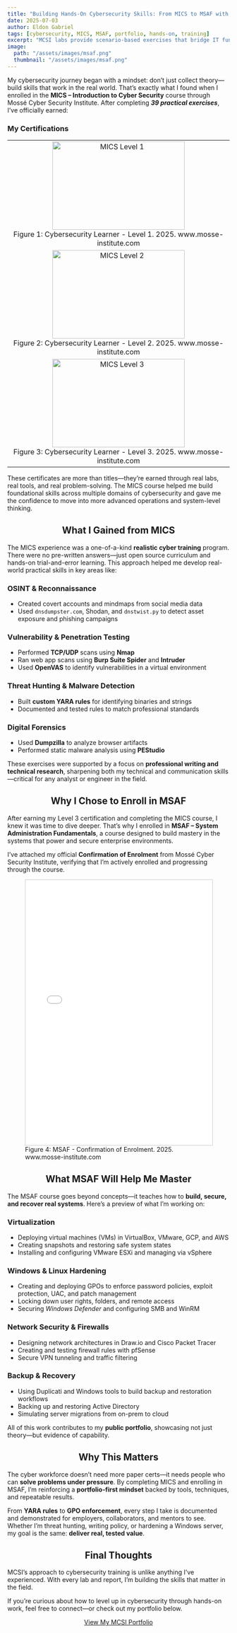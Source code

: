 ```yaml
---
title: "Building Hands-On Cybersecurity Skills: From MICS to MSAF with MCSI"
date: 2025-07-03
author: Eldon Gabriel
tags: [cybersecurity, MICS, MSAF, portfolio, hands-on, training]
excerpt: "MCSI labs provide scenario-based exercises that bridge IT fundamentals with advanced cybersecurity practices, building a portfolio of applied skills."
image:
  path: "/assets/images/msaf.png"
  thumbnail: "/assets/images/msaf.png"
--- 
```

My cybersecurity journey began with a mindset: don’t just collect theory—build skills that work in the real world.
That’s exactly what I found when I enrolled in the **MICS – Introduction to Cyber Security** course through Mossé Cyber Security Institute. After completing **_39 practical exercises_**, I’ve officially earned:

### My Certifications

<table>
  <tbody>
    <tr>
      <td style="text-align:center;">
        <img src="{{ '/assets/certifications/level1.png' | relative_url }}" alt="MICS Level 1" style="width:300px; height:200px;"><br>
        Figure 1: Cybersecurity Learner - Level 1.  2025. www.mosse-institute.com
      </td>
    </tr>
    <tr>
      <td style="text-align:center;">
        <img src="{{ '/assets/certifications/level2.png' | relative_url }}" alt="MICS Level 2" style="width:300px; height:200px;"><br>
        Figure 2: Cybersecurity Learner - Level 2.  2025. www.mosse-institute.com
      </td>
    </tr>
    <tr>
      <td style="text-align:center;">
        <img src="{{ '/assets/certifications/level3.png' | relative_url }}" alt="MICS Level 3" style="width:300px; height:200px;"><br>
        Figure 3: Cybersecurity Learner - Level 3.  2025. www.mosse-institute.com
      </td>
    </tr>
  </tbody>
</table>

These certificates are more than titles—they’re earned through real labs, real tools, and real problem-solving. The MICS course helped me build foundational skills across multiple domains of cybersecurity and gave me the confidence to move into more advanced operations and system-level thinking.

<center><h2>What I Gained from MICS</h2></center>

The MICS experience was a one-of-a-kind **realistic cyber training** program. There were no pre-written answers—just open source curriculum and hands-on trial-and-error learning. This approach helped me develop real-world practical skills in key areas like:

### OSINT & Reconnaissance
- Created covert accounts and mindmaps from social media data  
- Used `dnsdumpster.com`, Shodan, and `dnstwist.py` to detect asset exposure and phishing campaigns  

### Vulnerability & Penetration Testing
- Performed **TCP/UDP** scans using **Nmap**  
- Ran web app scans using **Burp Suite Spider** and **Intruder**  
- Used **OpenVAS** to identify vulnerabilities in a virtual environment  

### Threat Hunting & Malware Detection
- Built **custom YARA rules** for identifying binaries and strings  
- Documented and tested rules to match professional standards  

### Digital Forensics
- Used **Dumpzilla** to analyze browser artifacts  
- Performed static malware analysis using **PEStudio** 

These exercises were supported by a focus on **professional writing and technical research**, sharpening both my technical and communication skills—critical for any analyst or engineer in the field.

<center><h2>Why I Chose to Enroll in MSAF</h2></center>

After earning my Level 3 certification and completing the MICS course, I knew it was time to dive deeper. That’s why I enrolled in **MSAF – System Administration Fundamentals**, a course designed to build mastery in the systems that power and secure enterprise environments.

I’ve attached my official **Confirmation of Enrolment** from Mossé Cyber Security Institute, verifying that I’m actively enrolled and progressing through the course.

<figure>
  <iframe src="{{ '/assets/certifications/msaf-confirmation-of-enrolment.pdf' | relative_url }}" 
          width="100%" 
          height="600px" 
          style="border:1px solid #ccc;">
  </iframe>
  <figcaption>Figure 4: MSAF - Confirmation of Enrolment. 2025. www.mosse-institute.com</figcaption>
</figure>

<center><h2>What MSAF Will Help Me Master</h2></center>

The MSAF course goes beyond concepts—it teaches how to **build, secure, and recover real systems**. Here’s a preview of what I’m working on:

### Virtualization
- Deploying virtual machines (VMs) in VirtualBox, VMware, GCP, and AWS  
- Creating snapshots and restoring safe system states  
- Installing and configuring VMware ESXi and managing via vSphere  

### Windows & Linux Hardening
- Creating and deploying GPOs to enforce password policies, exploit protection, UAC, and patch management  
- Locking down user rights, folders, and remote access  
- Securing _Windows Defender_ and configuring SMB and WinRM  

### Network Security & Firewalls
- Designing network architectures in Draw.io and Cisco Packet Tracer  
- Creating and testing firewall rules with pfSense  
- Secure VPN tunneling and traffic filtering  

### Backup & Recovery
- Using Duplicati and Windows tools to build backup and restoration workflows  
- Backing up and restoring Active Directory  
- Simulating server migrations from on-prem to cloud  

All of this work contributes to my **public portfolio**, showcasing not just theory—but evidence of capability.

<center><h2>Why This Matters</h2></center>

The cyber workforce doesn’t need more paper certs—it needs people who can **solve problems under pressure**.
By completing MICS and enrolling in MSAF, I’m reinforcing a **portfolio-first mindset** backed by tools, techniques, and repeatable results. 

From **YARA rules** to **GPO enforcement**, every step I take is documented and demonstrated for employers, collaborators, and mentors to see.
Whether I’m threat hunting, writing policy, or hardening a Windows server, my goal is the same: **deliver real, tested value**.


<center><h2>Final Thoughts</h2></center>

MCSI’s approach to cybersecurity training is unlike anything I’ve experienced. With every lab and report, I’m building the skills that matter in the field.

If you’re curious about how to level up in cybersecurity through hands-on work, feel free to connect—or check out my portfolio below.

<center><a href="https://students.mosse-institute.com/student/SB6kNYfrf4Z9gg4Zz8T5LixXI832" target="_blank">View My MCSI Portfolio</a></center>
